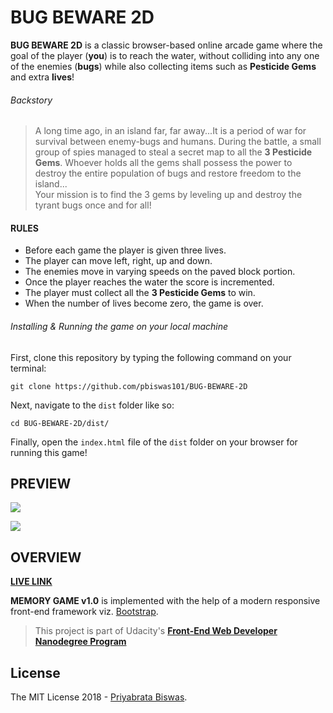 # BUG BEWARE 2D

**BUG BEWARE 2D** is a classic browser-based online arcade game where the goal of the player (**you**) is to reach the water, without colliding into any one of the enemies (**bugs**) while also collecting items such as **Pesticide Gems** and extra **lives**!

###### Backstory

> A long time ago, in an island far, far away...It is a period of war for survival between enemy-bugs and humans. During the battle, a small group of spies managed to steal a secret map to all the **3 Pesticide Gems**. Whoever holds all the gems shall possess the power to destroy the entire population of bugs and restore freedom to the island...<br>Your mission is to find the 3 gems by leveling up and destroy the tyrant bugs once and for all!

#### RULES

- Before each game the player is given three lives.
- The player can move left, right, up and down.
- The enemies move in varying speeds on the paved block portion.
- Once the player reaches the water the score is incremented.
- The player must collect all the **3 Pesticide Gems** to win.
- When the number of lives become zero, the game is over.

###### Installing & Running the game on your local machine

First, clone this repository by typing the following command on your terminal:

```
git clone https://github.com/pbiswas101/BUG-BEWARE-2D
```

Next, navigate to the `dist` folder like so:

```
cd BUG-BEWARE-2D/dist/
```

Finally, open the `index.html` file of the `dist` folder on your browser for running this game!

## PREVIEW

![](https://github.com/pbiswas101/BUG-BEWARE-2D/blob/master/assets/player-selection.png)

![](https://github.com/pbiswas101/BUG-BEWARE-2D/blob/master/assets/gameplay.png)

## OVERVIEW

[**LIVE LINK**][1]

**MEMORY GAME v1.0** is implemented with the help of a modern responsive front-end framework viz. [Bootstrap][2].

> This project is part of Udacity's [**Front-End Web Developer Nanodegree Program**][3]

## License

The MIT License 2018 - [Priyabrata Biswas][4].

[1]: https://bug-beware-2d.netlify.com/
[2]: https://getbootstrap.com/docs/4.1/layout/overview/
[3]: https://in.udacity.com/course/front-end-web-developer-nanodegree--nd001
[4]: http://github.com/pbiswas101
